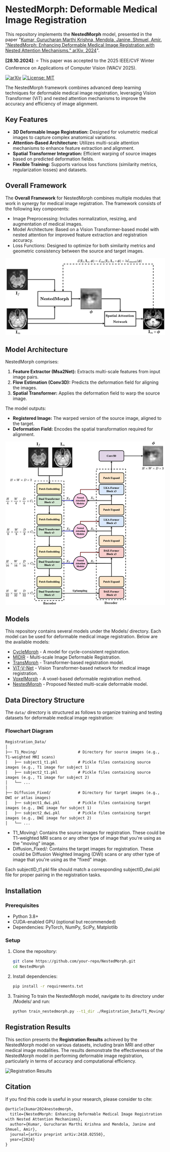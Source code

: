 # NestedMorph: Deformable Medical Image Registration  

This repository implements the **NestedMorph** model, presented in the paper "[Kumar, Gurucharan Marthi Krishna, Mendola, Janine, Shmuel, Amir. "NestedMorph: Enhancing Deformable Medical Image Registration with Nested Attention Mechanisms." arXiv, 2024](https://arxiv.org/pdf/2410.02550)".

**[28.10.2024]**: ⭐ This paper was accepted to the 2025 IEEE/CVF Winter Conference on Applications of Computer Vision (WACV 2025).

[![arXiv](https://img.shields.io/badge/arXiv-2410.02550-b31b1b.svg)](https://arxiv.org/abs/2410.02550)
[![License: MIT](https://img.shields.io/badge/License-MIT-yellow.svg)](https://opensource.org/licenses/MIT)

The NestedMorph framework combines advanced deep learning techniques for deformable medical image registration, leveraging Vision Transformer (ViT) and nested attention mechanisms to improve the accuracy and efficiency of image alignment.

## Key Features  
- **3D Deformable Image Registration:** Designed for volumetric medical images to capture complex anatomical variations.  
- **Attention-Based Architecture:** Utilizes multi-scale attention mechanisms to enhance feature extraction and alignment.  
- **Spatial Transformer Integration:** Efficient warping of source images based on predicted deformation fields.  
- **Flexible Training:** Supports various loss functions (similarity metrics, regularization losses) and datasets.

## Overall Framework

The **Overall Framework** for NestedMorph combines multiple modules that work in synergy for medical image registration. The framework consists of the following key components:
- Image Preprocessing: Includes normalization, resizing, and augmentation of medical images.
- Model Architecture: Based on a Vision Transformer-based model with nested attention for improved feature extraction and registration accuracy.
- Loss Functions: Designed to optimize for both similarity metrics and geometric consistency between the source and target images.

![Overall Framework](Figures/OverallFramework.png)

## Model Architecture  
NestedMorph comprises:  
1. **Feature Extractor (Msa2Net):** Extracts multi-scale features from input image pairs.  
2. **Flow Estimation (Conv3D):** Predicts the deformation field for aligning the images.  
3. **Spatial Transformer:** Applies the deformation field to warp the source image.  

The model outputs:  
- **Registered Image:** The warped version of the source image, aligned to the target.  
- **Deformation Field:** Encodes the spatial transformation required for alignment.

![NestedMorph Architecture](Figures/NestedMorph.png)

## Models
This repository contains several models under the Models/ directory. Each model can be used for deformable medical image registration. Below are the available models:

- [CycleMorph](Models/CycleMorph) - A model for cycle-consistent registration.
- [MIDIR](Models/MIDIR) - Multi-scale Image Deformable Registration.
- [TransMorph](Models/TransMorph) - Transformer-based registration model.
- [ViT-V-Net](Models/ViT-V-Net) - Vision Transformer-based network for medical image registration.
- [VoxelMorph](Models/VoxelMorph) - A voxel-based deformable registration method.
- [NestedMorph](Models/NestedMorph) - Proposed Nested multi-scale deformable model.

## Data Directory Structure

The `data/` directory is structured as follows to organize training and testing datasets for deformable medical image registration:

### **Flowchart Diagram**

    Registration_Data/
    │
    ├── T1_Moving/                  # Directory for source images (e.g., T1-weighted MRI scans)
    │   ├── subject1_t1.pkl         # Pickle files containing source images (e.g., T1 image for subject 1)
    │   ├── subject2_t1.pkl         # Pickle files containing source images (e.g., T1 image for subject 2)
    │   └── ...
    │
    ├── Diffusion_Fixed/            # Directory for target images (e.g., DWI or atlas images)
    │   ├── subject1_dwi.pkl        # Pickle files containing target images (e.g., DWI image for subject 1)
    │   ├── subject2_dwi.pkl        # Pickle files containing target images (e.g., DWI image for subject 2)
    │   └── ...

- T1_Moving/: Contains the source images for registration. These could be T1-weighted MRI scans or any other type of image that you're using as the "moving" image.
- Diffusion_Fixed/: Contains the target images for registration. These could be Diffusion Weighted Imaging (DWI) scans or any other type of image that you're using as the "fixed" image.
  
Each subjectID_t1.pkl file should match a corresponding subjectID_dwi.pkl file for proper pairing in the registration tasks.

## Installation  

### Prerequisites  
- Python 3.8+  
- CUDA-enabled GPU (optional but recommended)  
- Dependencies: PyTorch, NumPy, SciPy, Matplotlib  

### Setup  
1. Clone the repository:  
   ```bash  
   git clone https://github.com/your-repo/NestedMorph.git  
   cd NestedMorph

2. Install dependencies:
   ```bash
   pip install -r requirements.txt
   
3. Training
To train the NestedMorph model, navigate to its directory under /Models/ and run:
    ```bash
    python train_nestedmorph.py --t1_dir ./Registration_Data/T1_Moving/ --dwi_dir ./Registration_Data/Diffusion_Fixed/ --epochs 100 --img_size 128,128,128 --lr 2e-4 --batch_size 2 --cont_training

## Registration Results

This section presents the **Registration Results** achieved by the NestedMorph model on various datasets, including brain MRI and other medical image modalities. The results demonstrate the effectiveness of the NestedMorph model in performing deformable image registration, particularly in terms of accuracy and computational efficiency.

![Registration Results](Figures/Registration.png)

## Citation 

If you find this code is useful in your research, please consider to cite:

    @article{kumar2024nestedmorph,
      title={NestedMorph: Enhancing Deformable Medical Image Registration with Nested Attention Mechanisms},
      author={Kumar, Gurucharan Marthi Krishna and Mendola, Janine and Shmuel, Amir},
      journal={arXiv preprint arXiv:2410.02550},
      year={2024}
    }
